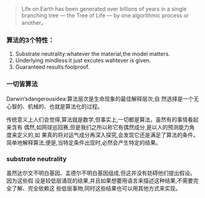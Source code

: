 > Life on Earth has been generated over billions of years in a single branching tree — the Tree of Life — by one algorithmic process or another。


### 算法的3个特性：

1. Substrate neutrality:whatever the material,the model matters. 
2. Underlying mindless:it just excutes wahtever is given.
3. Guaranteed results:foolproof.

### 一切皆算法
Darwin’sdangerousidea:算法层次是生命现象的最佳解释层次;自 然选择是一个无心智的、机械的、也就是算法化的过程。

传统意义上人们会觉得,算法就是数学,但事实上,一切都是算法。虽然有的事情看起来含有 偶然,如网球巡回赛,但是我们之所以称它有偶然成分,是以人的预测能力角度来定义的,如 果真的将对运气成分再深入探究,会发现它还是满足了算法的条件。
简单地解释算法,便是,当特定条件出现时,必然会产生特定的结果。 

### substrate neutrality
虽然达尔文不明白基因、孟德尔不明白基因组成,但这并没有妨碍他们提出假设。因为这些假
设是较低层涌现的结果,并且如果想要用语言来描述这种结果,不需要完全了解、完全依赖这
些低层事物,同时这些结果也可以用其他方式来实现。
